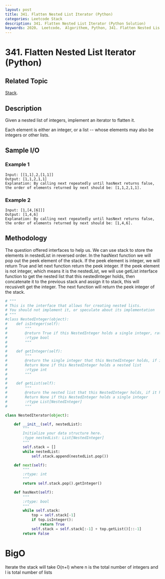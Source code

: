 ```yaml
---
layout: post
title: 341. Flatten Nested List Iterator (Python)
categories: Leetcode Stack
description: 341. Flatten Nested List Iterator (Python Solution)
keywords: 2020， Leetcode， Algorithem, Python, 341. Flatten Nested List Iterator, zhenyu, Stack
---
```


# 341. Flatten Nested List Iterator (Python)

## Related Topic
<a href="/categories/#Stack" target="_blank"> Stack</a>.

## Description
Given a nested list of integers, implement an iterator to flatten it.

Each element is either an integer, or a list -- whose elements may also be integers or other lists.

## Sample I/O

### Example 1

```
Input: [[1,1],2,[1,1]]
Output: [1,1,2,1,1]
Explanation: By calling next repeatedly until hasNext returns false, 
the order of elements returned by next should be: [1,1,2,1,1].
```

### Example 2

```
Input: [1,[4,[6]]]
Output: [1,4,6]
Explanation: By calling next repeatedly until hasNext returns false, 
the order of elements returned by next should be: [1,4,6].
```

## Methodology
The question offered interfaces to help us. We can use stack to store the elements in nestedList in reversed order. In the hasNext function we will pop out the peek element of the stack. If the peek element is integer, we will return True and let next function return the peek integer. If the peek element is not integer, which means it is the nestedList, we will use getList interface function to get the nested list that this nestedInteger holds, then concatenate it to the previous stack and assign it to stack, this will recusivelt get the integer. The next function will return the peek integer of the stack.

```python
# """
# This is the interface that allows for creating nested lists.
# You should not implement it, or speculate about its implementation
# """
#class NestedInteger(object):
#    def isInteger(self):
#        """
#        @return True if this NestedInteger holds a single integer, rather than a nested list.
#        :rtype bool
#        """
#
#    def getInteger(self):
#        """
#        @return the single integer that this NestedInteger holds, if it holds a single integer
#        Return None if this NestedInteger holds a nested list
#        :rtype int
#        """
#
#    def getList(self):
#        """
#        @return the nested list that this NestedInteger holds, if it holds a nested list
#        Return None if this NestedInteger holds a single integer
#        :rtype List[NestedInteger]
#        """

class NestedIterator(object):

    def __init__(self, nestedList):
        """
        Initialize your data structure here.
        :type nestedList: List[NestedInteger]
        """
        self.stack = []
        while nestedList:
            self.stack.append(nestedList.pop())

    def next(self):
        """
        :rtype: int
        """
        return self.stack.pop().getInteger()     

    def hasNext(self):
        """
        :rtype: bool
        """
        while self.stack:
            top = self.stack[-1]
            if top.isInteger():
                return True
            self.stack = self.stack[:-1] + top.getList()[::-1]
        return False
```
# BigO
Iterate the stack will take O(n+l) where n is the total number of integers and l is total number of lists

